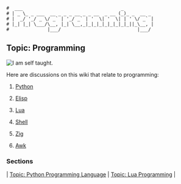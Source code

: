 ```text
#  ___                                    _ 
# | _ \_ _ ___  __ _ _ _ __ _ _ __  _ __ (_)_ _  __ _ 
# |  _/ '_/ _ \/ _` | '_/ _` | '  \| '  \| | ' \/ _` | 
# |_| |_| \___/\__, |_| \__,_|_|_|_|_|_|_|_|_||_\__, | 
#              |___/                            |___/ 
```

## Topic: Programming

![I am self taught.](https://anoduck.github.io/wiki/assets/img/code_quality.png)

Here are discussions on this wiki that relate to programming:

1. [Python](python)

3. [Elisp](elisp)

4. [Lua](lua)

5. [Shell](shell)

6. [Zig](zig)

7. [Awk](awk)

### Sections

| [Topic: Python Programming Language](python) | [Topic: Lua Programming](lua) |
